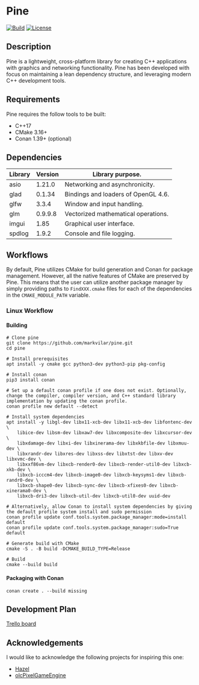 # Pine

[![Build](https://github.com/markvilar/pine/actions/workflows/build_linux.yml/badge.svg)](https://github.com/markvilar/pine/actions/workflows/build_linux.yml)
[![License](https://img.shields.io/badge/License-Apache_2.0-blue.svg)](https://opensource.org/licenses/Apache-2.0)

## Description
Pine is a lightweight, cross-platform library for creating C++ applications 
with graphics and networking functionality. Pine has been developed with focus 
on maintaining a lean dependency structure, and leveraging modern C++
development tools.

## Requirements
Pine requires the follow tools to be built:
- C++17
- CMake 3.16+
- Conan 1.39+ (optional)

## Dependencies

| **Library** | **Version**  | **Library purpose.**                |
|-------------|--------------|-------------------------------------|
| asio        | 1.21.0       | Networking and asynchronicity.      |
| glad        | 0.1.34       | Bindings and loaders of OpenGL 4.6. |
| glfw        | 3.3.4        | Window and input handling.          |
| glm         | 0.9.9.8      | Vectorized mathematical operations. |
| imgui       | 1.85         | Graphical user interface.           |
| spdlog      | 1.9.2        | Console and file logging.           |

## Workflows
By default, Pine utilizes CMake for build generation and Conan for package
management. However, all the native features of CMake are preserved by Pine.
This means that the user can utilize another package manager by simply 
providing paths to ```FindXXX.cmake``` files for each of the dependencies in 
the ```CMAKE_MODULE_PATH``` variable.

### Linux Workflow

#### Building

```shell
# Clone pine
git clone https://github.com/markvilar/pine.git
cd pine

# Install prerequisites
apt install -y cmake gcc python3-dev python3-pip pkg-config 

# Install conan
pip3 install conan

# Set up a default conan profile if one does not exist. Optionally, change the compiler, compiler version, and C++ standard library implementation by updating the conan profile.
conan profile new default --detect

# Install system dependencies
apt install -y libgl-dev libx11-xcb-dev libx11-xcb-dev libfontenc-dev \
    libice-dev libsm-dev libxaw7-dev libxcomposite-dev libxcursor-dev \
    libxdamage-dev libxi-dev libxinerama-dev libxkbfile-dev libxmuu-dev \
    libxrandr-dev libxres-dev libxss-dev libxtst-dev libxv-dev libxvmc-dev \
    libxxf86vm-dev libxcb-render0-dev libxcb-render-util0-dev libxcb-xkb-dev \
    libxcb-icccm4-dev libxcb-image0-dev libxcb-keysyms1-dev libxcb-randr0-dev \
    libxcb-shape0-dev libxcb-sync-dev libxcb-xfixes0-dev libxcb-xinerama0-dev \
    libxcb-dri3-dev libxcb-util-dev libxcb-util0-dev uuid-dev

# Alternatively, allow Conan to install system dependencies by giving the default profile system install and sudo permission
conan profile update conf.tools.system.package_manager:mode=install default
conan profile update conf.tools.system.package_manager:sudo=True default

# Generate build with CMake
cmake -S . -B build -DCMAKE_BUILD_TYPE=Release

# Build
cmake --build build
```

#### Packaging with Conan
```shell
conan create . --build missing
```

## Development Plan

[Trello board](https://trello.com/b/iZZPB2t0/pine)

## Acknowledgements
I would like to acknowledge the following projects for inspiring this one:
- [Hazel](https://github.com/TheCherno/Hazel)
- [olcPixelGameEngine](https://github.com/OneLoneCoder/olcPixelGameEngine)

